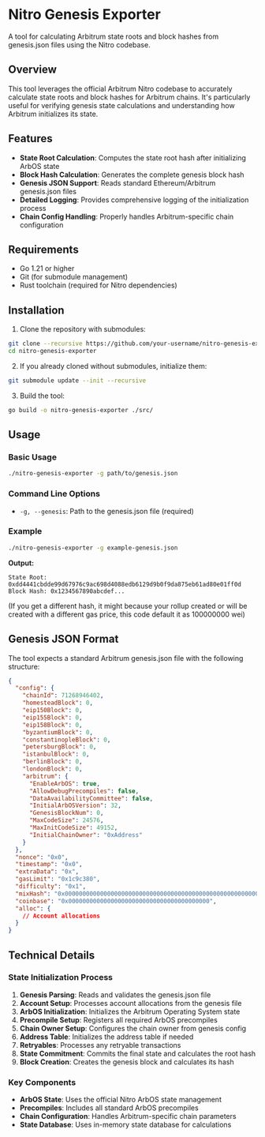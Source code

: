 # Nitro Genesis Exporter

A tool for calculating Arbitrum state roots and block hashes from genesis.json files using the Nitro codebase.

## Overview

This tool leverages the official Arbitrum Nitro codebase to accurately calculate state roots and block hashes for Arbitrum chains. It's particularly useful for verifying genesis state calculations and understanding how Arbitrum initializes its state.

## Features

- **State Root Calculation**: Computes the state root hash after initializing ArbOS state
- **Block Hash Calculation**: Generates the complete genesis block hash
- **Genesis JSON Support**: Reads standard Ethereum/Arbitrum genesis.json files
- **Detailed Logging**: Provides comprehensive logging of the initialization process
- **Chain Config Handling**: Properly handles Arbitrum-specific chain configuration

## Requirements

- Go 1.21 or higher
- Git (for submodule management)
- Rust toolchain (required for Nitro dependencies)

## Installation

1. Clone the repository with submodules:
```bash
git clone --recursive https://github.com/your-username/nitro-genesis-exporter.git
cd nitro-genesis-exporter
```

2. If you already cloned without submodules, initialize them:
```bash
git submodule update --init --recursive
```

3. Build the tool:
```bash
go build -o nitro-genesis-exporter ./src/
```

## Usage

### Basic Usage

```bash
./nitro-genesis-exporter -g path/to/genesis.json
```

### Command Line Options

- `-g, --genesis`: Path to the genesis.json file (required)

### Example

```bash
./nitro-genesis-exporter -g example-genesis.json
```

**Output:**
```
State Root: 0xdd4441cbdde99d67976c9ac698d4088edb6129d9b0f9da875eb61ad80e01ff0d
Block Hash: 0x1234567890abcdef...
```
(If you get a different hash, it might because your rollup created or will be created with a different gas price, this code default it as 100000000 wei)
## Genesis JSON Format

The tool expects a standard Arbitrum genesis.json file with the following structure:

```json
{
  "config": {
    "chainId": 71268946402,
    "homesteadBlock": 0,
    "eip150Block": 0,
    "eip155Block": 0,
    "eip158Block": 0,
    "byzantiumBlock": 0,
    "constantinopleBlock": 0,
    "petersburgBlock": 0,
    "istanbulBlock": 0,
    "berlinBlock": 0,
    "londonBlock": 0,
    "arbitrum": {
      "EnableArbOS": true,
      "AllowDebugPrecompiles": false,
      "DataAvailabilityCommittee": false,
      "InitialArbOSVersion": 32,
      "GenesisBlockNum": 0,
      "MaxCodeSize": 24576,
      "MaxInitCodeSize": 49152,
      "InitialChainOwner": "0xAddress"
    }
  },
  "nonce": "0x0",
  "timestamp": "0x0",
  "extraData": "0x",
  "gasLimit": "0x1c9c380",
  "difficulty": "0x1",
  "mixHash": "0x0000000000000000000000000000000000000000000000000000000000000000",
  "coinbase": "0x0000000000000000000000000000000000000000",
  "alloc": {
    // Account allocations
  }
}
```

## Technical Details

### State Initialization Process

1. **Genesis Parsing**: Reads and validates the genesis.json file
2. **Account Setup**: Processes account allocations from the genesis file
3. **ArbOS Initialization**: Initializes the Arbitrum Operating System state
4. **Precompile Setup**: Registers all required ArbOS precompiles
5. **Chain Owner Setup**: Configures the chain owner from genesis config
6. **Address Table**: Initializes the address table if needed
7. **Retryables**: Processes any retryable transactions
8. **State Commitment**: Commits the final state and calculates the root hash
9. **Block Creation**: Creates the genesis block and calculates its hash

### Key Components

- **ArbOS State**: Uses the official Nitro ArbOS state management
- **Precompiles**: Includes all standard ArbOS precompiles
- **Chain Configuration**: Handles Arbitrum-specific chain parameters
- **State Database**: Uses in-memory state database for calculations

